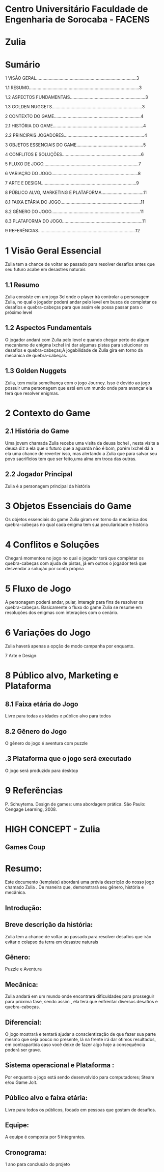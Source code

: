  # Centro Universitário Faculdade de Engenharia de Sorocaba - FACENS
 
 # Zulia














# Sumário

1  VISÃO GERAL……………………………………………………………………...3

1.1	RESUMO……………………………………………………………………………..3

1.2	ASPECTOS FUNDAMENTAIS…………………………………………………….3

1.3	GOLDEN NUGGETS……………………………………………………………….3

2 CONTEXTO DO GAME…………………………………………………………….4

2.1	HISTÓRIA DO GAME……………………………………………………………....4

2.2	PRINCIPAIS JOGADORES………………………………………………………..4

3	OBJETOS ESSENCIAIS DO GAME……………………………………………...5

4	CONFLITOS E SOLUÇÕES……………………………………………………….6

5	FLUXO DE JOGO…………………………………………………………………..7

6	VARIAÇÃO DO JOGO…………………………………………………………….8

7	ARTE E DESIGN…………………………………………………………………..9

8	PÚBLICO ALVO, MARKETING E PLATAFORMA…………………………….11

8.1	FAIXA ETÁRIA DO JOGO………………………………………………………..11

8.2	GÊNERO DO JOGO………………………………………………………………11

8.3 	PLATAFORMA DO JOGO………………………………………………………..11

9	REFERÊNCIAS…………………………………………………………………….12


# 1 Visão Geral Essencial

Zulia tem a chance de voltar ao passado para resolver  desafios antes que seu futuro acabe em desastres naturais

## 1.1 Resumo	

Zulia consiste em um jogo 3d onde o player irá controlar a personagem Zulia, no qual o jogador poderá andar pelo level em busca de completar os desafios e  quebra-cabeças para que assim ele possa passar para o próximo level

## 1.2 Aspectos Fundamentais

O jogador  andará com Zulia  pelo level e quando chegar perto de algum mecanismo de enigma Ixchel irá dar algumas pistas para solucionar os desafios e quebra-cabeças;A jogabilidade de Zulia gira em torno  da mecânica  de quebra-cabeças.

## 1.3 Golden Nuggets

Zulia, tem muita semelhança com o jogo  Journey. Isso é devido ao jogo possuir uma personagem  que está em um mundo  onde para avançar  ela terá que resolver enigmas.

# 2 Contexto do Game

## 2.1 História do Game

Uma jovem chamada Zulia recebe uma visita da deusa Ixchel , nesta visita  a deusa  diz a ela que o futuro que  a aguarda não é bom, porém Ixchel dá a ela uma chance de reverter  isso, mas alertando a Zulia que para salvar seu povo sacrifícios tem que ser feito,uma alma em troca das outras.

## 2.2 Jogador Principal

Zulia é a personagem principal da história

# 3 Objetos Essenciais do Game

Os objetos essenciais do game Zulia giram em torno da mecânica dos quebra-cabeças no qual cada enigma tem sua peculiaridade e história 

# 4 Conflitos e Soluções

Chegará momentos no jogo no qual o jogador terá que completar os quebra-cabeças  com ajuda de pistas, já em outros  o jogador terá que desvendar a solução por conta própria 

# 5 Fluxo de Jogo
 
A personagem poderá andar, pular, interagir  para fins de resolver os quebra-cabeças. Basicamente o fluxo do game Zulia se resume em resoluções dos enigmas com interações com o cenário.

# 6 Variações do Jogo

Zulia haverá apenas a opção de modo campanha por enquanto.

7 Arte e Design 

# 8 Público alvo, Marketing e Plataforma

## 8.1 Faixa etária do Jogo

Livre para todas as idades e público alvo para todos  

## 8.2 Gênero do Jogo

O  gênero do jogo é aventura com puzzle

## .3 Plataforma que o jogo será executado

O jogo será produzido para desktop

# 9 Referências

P. Schuytema. Design de games: uma abordagem prática. São Paulo: Cengage Learning, 2008.



# HIGH CONCEPT -  Zulia

## Games Coup

                                                                            
                                                           




 # Resumo: 
 Este documento (template) abordará  uma prévia descrição do nosso jogo chamado Zulia . De maneira que, demonstrará  seu gênero, história e mecânica. 

## Introdução: 

## Breve descrição da história:
Zulia tem a chance de voltar ao passado para resolver desafios que irão  evitar o colapso da terra em desastre naturais 

## Gênero: 
Puzzle e Aventura

## Mecânica:
Zulia andará  em um mundo onde encontrará  dificuldades para prosseguir  para próxima fase,  sendo assim , ela terá que enfrentar diversos desafios e quebra-cabeças. 

## Diferencial:
O jogo mostrará e tentará ajudar a conscientização de que fazer sua parte mesmo que seja pouco no presente, lá na frente  irá dar ótimos resultados, em contrapartida caso você deixe de fazer algo hoje  a consequência  poderá ser grave.

## Sistema operacional e Plataforma :
Por enquanto o jogo está sendo desenvolvido para computadores; Steam e/ou Game Jolt.

## Público alvo e faixa etária:
Livre para todos os públicos, focado em pessoas que gostam de desafios.

## Equipe:
A equipe é composta por 5  integrantes.

## Cronograma:
1 ano para conclusão  do projeto




